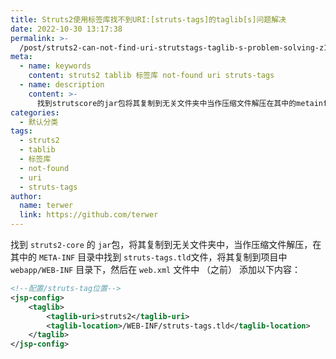 ```yaml
---
title: Struts2使用标签库找不到URI:[struts-tags]的taglib[s]问题解决
date: 2022-10-30 13:17:38
permalink: >-
  /post/struts2-can-not-find-uri-strutstags-taglib-s-problem-solving-z1gd2lw.html
meta:
  - name: keywords
    content: struts2 tablib 标签库 not-found uri struts-tags
  - name: description
    content: >-
      找到strutscore​的jar​包将其复制到无关文件夹中当作压缩文件解压在其中的metainf​​目录中找到strutstagstld​​文件将其复制到项目中webappwebinf​​目录下然后在webxml​​文件中（之前）添加以下内容_
categories:
  - 默认分类
tags:
  - struts2
  - tablib
  - 标签库
  - not-found
  - uri
  - struts-tags
author:
  name: terwer
  link: https://github.com/terwer
---
```



找到 `struts2-core`​ 的 `jar`​ 包，将其复制到无关文件夹中，当作压缩文件解压，在其中的 `META-INF`​​ 目录中找到 `struts-tags.tld`​​ 文件，将其复制到项目中 `webapp/WEB-INF`​​ 目录下，然后在 `web.xml`​​ 文件中 （之前） 添加以下内容：

```xml
<!--配置/struts-tag位置-->
<jsp-config>
    <taglib>
        <taglib-uri>struts2</taglib-uri>
        <taglib-location>/WEB-INF/struts-tags.tld</taglib-location>
    </taglib>
</jsp-config>
```
